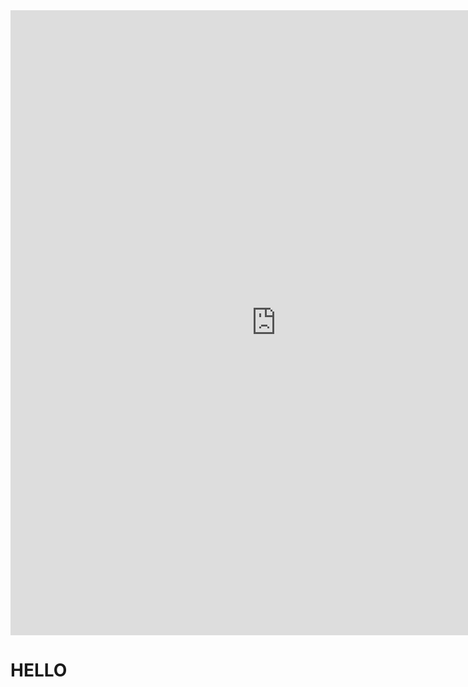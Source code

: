 <iframe src="https://lav-kumar-yadav.onrender.com/" height="1000em" width="850em" frameborder="0"></iframe>

<h1>HELLO</h1>